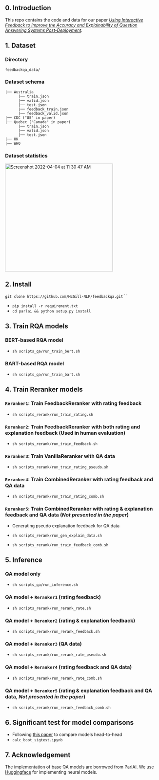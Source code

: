 ## 0. Introduction

This repo contains the code and data for our paper [*Using Interactive Feedback to Improve the  Accuracy and Explainability of Question Answering Systems Post-Deployment*](http://arxiv.org/abs/2204.03025).


## 1. Dataset

### Directory

`feedbackqa_data/`

### Dataset schema

```
|── Australia
      |── train.json
      |── valid.json
      |── test.json
      |── feedback_train.json
      |── feedback_valid.json
|── CDC ("US" in paper)
|── Quebec ("Canada" in paper)
      |── train.json
      |── valid.json
      |── test.json
|── UK
|── WHO

```
### Dataset statistics


<img width="353" alt="Screenshot 2022-04-04 at 11 30 47 AM" src="https://user-images.githubusercontent.com/54827718/161578845-5aed2727-e8a6-4247-890c-3094ef19b952.png">

## 2. Install

`git clone https://github.com/McGill-NLP/feedbackqa.git`
``
* `pip install -r requirement.txt`
* `cd parlai && python setup.py install` 
## 3. Train RQA models

### BERT-based RQA model

* `sh scripts_qa/run_train_bert.sh`

### BART-based RQA model

* `sh scripts_qa/run_train_bart.sh`

## 4. Train Reranker models

### `Reranker1`: Train FeedbackReranker with rating feedback

* `sh scripts_rerank/run_train_rating.sh`

### `Reranker2`: Train FeedbackReranker with both rating and explanation feedback (Used in human evaluation)

* `sh scripts_rerank/run_train_feedback.sh`

### `Reranker3`: Train VanillaReranker with QA data

* `sh scripts_rerank/run_train_rating_pseudo.sh`

### `Reranker4`: Train CombinedReranker with rating feedback and QA data

* `sh scripts_rerank/run_train_rating_comb.sh`

### `Reranker5`: Train CombinedReranker with rating & explanation feedback and QA data (*Not presented in the paper*)
* Generating pseudo explanation feedback for QA data

* `sh scripts_rerank/run_gen_explain_data.sh`
* `sh scripts_rerank/run_train_feedback_comb.sh`

## 5. Inference

### QA model only
* `sh scripts_qa/run_inference.sh`

### QA model + `Reranker1` (rating feedback)
* `sh scripts_rerank/run_rerank_rate.sh`

### QA model + `Reranker2` (rating & explanation feedback)
* `sh scripts_rerank/run_rerank_feedback.sh`

### QA model + `Reranker3` (QA data)
* `sh scripts_rerank/run_rerank_rate_pseudo.sh`

### QA model + `Reranker4` (rating feedback and QA data)
* `sh scripts_rerank/run_rerank_rate_comb.sh`

### QA model + `Reranker5` (rating & explanation feedback and QA data, *Not presented in the paper*)
* `sh scripts_rerank/run_rerank_feedback_comb.sh`

## 6. Significant test for model comparisons
* Following [this paper](https://aclanthology.org/D12-1091.pdf) to compare models head-to-head
* `calc_boot_sigtest.ipynb`

## 7. Acknowledgement

The implementation of base QA models are borrowed from [ParlAI](https://github.com/facebookresearch/ParlAI). We use [Huggingface](https://github.com/huggingface) for implementing neural models.


